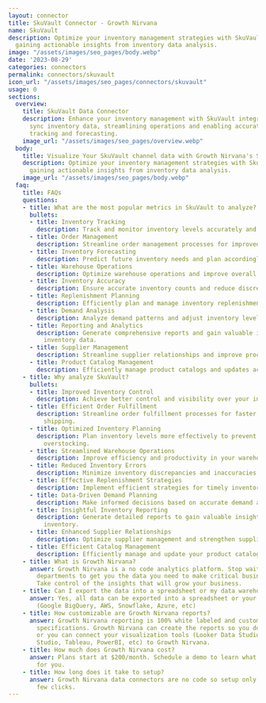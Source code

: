 ```yaml
---
layout: connector
title: SkuVault Connector - Growth Nirvana
name: SkuVault
description: Optimize your inventory management strategies with SkuVault integration,
  gaining actionable insights from inventory data analysis.
image: "/assets/images/seo_pages/body.webp"
date: '2023-08-29'
categories: connectors
permalink: connectors/skuvault
icon_url: "/assets/images/seo_pages/connectors/skuvault"
usage: 0
sections:
  overview:
    title: SkuVault Data Connector
    description: Enhance your inventory management with SkuVault integration. Seamlessly
      sync inventory data, streamlining operations and enabling accurate inventory
      tracking and forecasting.
    image_url: "/assets/images/seo_pages/overview.webp"
  body:
    title: Visualize Your SkuVault channel data with Growth Nirvana's SkuVault Connector
    description: Optimize your inventory management strategies with SkuVault integration,
      gaining actionable insights from inventory data analysis.
    image_url: "/assets/images/seo_pages/body.webp"
  faq:
    title: FAQs
    questions:
    - title: What are the most popular metrics in SkuVault to analyze?
      bullets:
      - title: Inventory Tracking
        description: Track and monitor inventory levels accurately and efficiently.
      - title: Order Management
        description: Streamline order management processes for improved efficiency.
      - title: Inventory Forecasting
        description: Predict future inventory needs and plan accordingly.
      - title: Warehouse Operations
        description: Optimize warehouse operations and improve overall efficiency.
      - title: Inventory Accuracy
        description: Ensure accurate inventory counts and reduce discrepancies.
      - title: Replenishment Planning
        description: Efficiently plan and manage inventory replenishment strategies.
      - title: Demand Analysis
        description: Analyze demand patterns and adjust inventory levels accordingly.
      - title: Reporting and Analytics
        description: Generate comprehensive reports and gain valuable insights from
          inventory data.
      - title: Supplier Management
        description: Streamline supplier relationships and improve procurement processes.
      - title: Product Catalog Management
        description: Efficiently manage product catalogs and updates across channels.
    - title: Why analyze SkuVault?
      bullets:
      - title: Improved Inventory Control
        description: Achieve better control and visibility over your inventory.
      - title: Efficient Order Fulfillment
        description: Streamline order fulfillment processes for faster and more accurate
          shipping.
      - title: Optimized Inventory Planning
        description: Plan inventory levels more effectively to prevent stockouts and
          overstocking.
      - title: Streamlined Warehouse Operations
        description: Improve efficiency and productivity in your warehouse operations.
      - title: Reduced Inventory Errors
        description: Minimize inventory discrepancies and inaccuracies.
      - title: Effective Replenishment Strategies
        description: Implement efficient strategies for timely inventory replenishment.
      - title: Data-Driven Demand Planning
        description: Make informed decisions based on accurate demand analysis.
      - title: Insightful Inventory Reporting
        description: Generate detailed reports to gain valuable insights into your
          inventory.
      - title: Enhanced Supplier Relationships
        description: Optimize supplier management and strengthen supplier partnerships.
      - title: Efficient Catalog Management
        description: Efficiently manage and update your product catalog across channels.
    - title: What is Growth Nirvana?
      answer: Growth Nirvana is a no code analytics platform. Stop waiting for other
        departments to get you the data you need to make critical business decisions.
        Take control of the insights that will grow your business.
    - title: Can I export the data into a spreadsheet or my data warehouse?
      answer: Yes, all data can be exported into a spreadsheet or your data warehouse
        (Google BigQuery, AWS, Snowflake, Azure, etc)
    - title: How customizable are Growth Nirvana reports?
      answer: Growth Nirvana reporting is 100% white labeled and customized to your
        specifications. Growth Nirvana can create the reports so you don’t have to
        or you can connect your visualization tools (Looker Data Studio/Google Data
        Studio, Tableau, PowerBI, etc) to Growth Nirvana.
    - title: How much does Growth Nirvana cost?
      answer: Plans start at $200/month. Schedule a demo to learn what plan is best
        for you.
    - title: How long does it take to setup?
      answer: Growth Nirvana data connectors are no code so setup only requires a
        few clicks.
---
```

